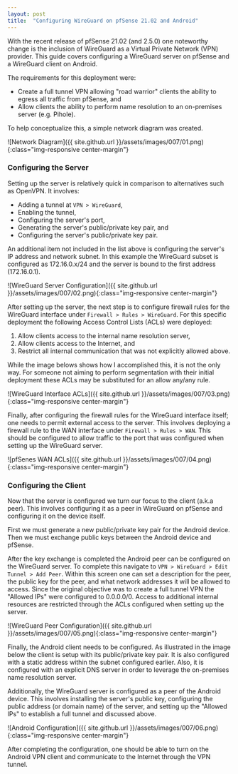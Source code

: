 ```yaml
---
layout: post
title:  "Configuring WireGuard on pfSense 21.02 and Android"
---
```


With the recent release of pfSense 21.02 (and 2.5.0) one noteworthy change is the inclusion of WireGuard as a Virtual Private Network (VPN) provider. This guide covers configuring a WireGuard server on pfSense and a WireGuard client on Android.

The requirements for this deployment were:
* Create a full tunnel VPN allowing "road warrior" clients the ability to egress all traffic from pfSense, and
* Allow clients the ability to perform name resolution to an on-premises server (e.g. Pihole).

To help conceptualize this, a simple network diagram was created.

![Network Diagram]({{ site.github.url }}/assets/images/007/01.png){:class="img-responsive center-margin"}

### Configuring the Server

Setting up the server is relatively quick in comparison to alternatives such as OpenVPN. It involves:
* Adding a tunnel at `VPN > WireGuard`,
* Enabling the tunnel,
* Configuring the server's port,
* Generating the server's public/private key pair, and 
* Configuring the server's public/private key pair.

An additional item not included in the list above is configuring the server's IP address and network subnet. In this example the WireGuard subset is configured as 172.16.0.x/24 and the server is bound to the first address (172.16.0.1).

![WireGuard Server Configuration]({{ site.github.url }}/assets/images/007/02.png){:class="img-responsive center-margin"}

After setting up the server, the next step is to configure firewall rules for the WireGuard interface under `Firewall > Rules > WireGuard`. For this specific deployment the following Access Control Lists (ACLs) were deployed:
1. Allow clients access to the internal name resolution server,
2. Allow clients access to the Internet, and
3. Restrict all internal communication that was not explicitly allowed above.

While the image belows shows how I accomplished this, it is not the only way. For someone not aiming to perform segmentation with their initial deployment these ACLs may be substituted for an allow any/any rule.

![WireGuard Interface ACLs]({{ site.github.url }}/assets/images/007/03.png){:class="img-responsive center-margin"}

Finally, after configuring the firewall rules for the WireGuard interface itself; one needs to permit external access to the server. This involves deploying a firewall rule to the WAN interface under `Firewall > Rules > WAN`. This should be configured to allow traffic to the port that was configured when setting up the WireGuard server.

![pfSenes WAN ACLs]({{ site.github.url }}/assets/images/007/04.png){:class="img-responsive center-margin"}

### Configuring the Client

Now that the server is configured we turn our focus to the client (a.k.a peer). This involves configuring it as a peer in WireGuard on pfSense and configuring it on the device itself.

First we must generate a new public/private key pair for the Android device. Then we must exchange public keys between the Android device and pfSense.

After the key exchange is completed the Android peer can be configured on the WireGuard server. To complete this navigate to `VPN > WireGuard > Edit Tunnel > Add Peer`. Within this screen one can set a description for the peer, the public key for the peer, and what network addresses it will be allowed to access. Since the original objective was to create a full tunnel VPN the "Allowed IPs" were configured to 0.0.0.0/0. Access to additional internal resources are restricted through the ACLs configured when setting up the server.

![WireGuard Peer Configuration]({{ site.github.url }}/assets/images/007/05.png){:class="img-responsive center-margin"}

Finally, the Android client needs to be configured. As illustrated in the image below the client is setup with its public/private key pair. It is also configured with a static address within the subnet configured earlier. Also, it is configured with an explicit DNS server in order to leverage the on-premises name resolution server.

Additionally, the WireGuard server is configured as a peer of the Android device. This involves installing the server's public key, configuring the public address (or domain name) of the server, and setting up the "Allowed IPs" to establish a full tunnel and discussed above.

![Android Configuration]({{ site.github.url }}/assets/images/007/06.png){:class="img-responsive center-margin"}

After completing the configuration, one should be able to turn on the Android VPN client and communicate to the Internet through the VPN tunnel.